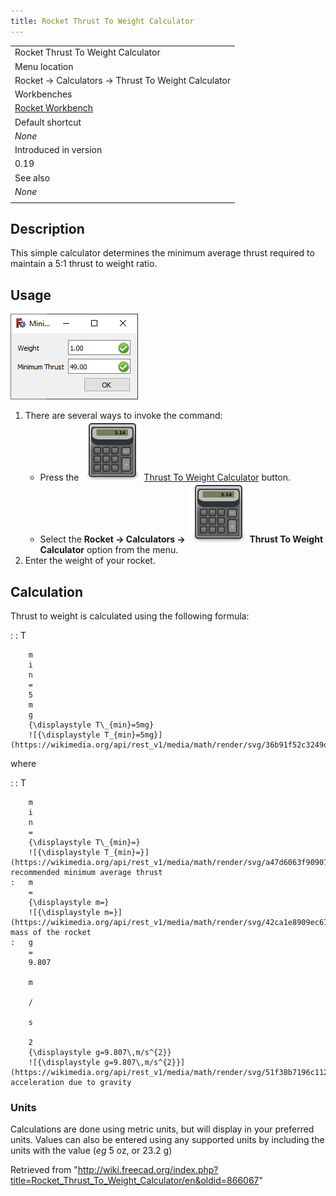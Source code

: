 ```yaml
---
title: Rocket Thrust To Weight Calculator
---
```


|                                                          |
| -------------------------------------------------------- |
| Rocket Thrust To Weight Calculator                       |
| Menu location                                            |
| Rocket → Calculators → Thrust To Weight Calculator       |
| Workbenches                                              |
| [Rocket Workbench](/Rocket_Workbench "Rocket Workbench") |
| Default shortcut                                         |
| _None_                                                   |
| Introduced in version                                    |
| 0.19                                                     |
| See also                                                 |
| _None_                                                   |
|                                                          |

## Description

This simple calculator determines the minimum average thrust required to maintain a 5:1 thrust to weight ratio.

## Usage

![](/src/assets/images/Calc_thrust_to_weight.png)

1. There are several ways to invoke the command:
   - Press the ![](/src/assets/images/Rocket_Calculator.svg) [Thrust To Weight Calculator](/Rocket_Thrust_To_Weight_Calculator "Rocket Thrust To Weight Calculator") button.
   - Select the **Rocket → Calculators → ![](/src/assets/images/Rocket_Calculator.svg) Thrust To Weight Calculator** option from the menu.
2. Enter the weight of your rocket.

## Calculation

Thrust to weight is calculated using the following formula:

: : T

        m
        i
        n
        =
        5
        m
        g
        {\displaystyle T\_{min}=5mg}
        ![{\displaystyle T_{min}=5mg}](https://wikimedia.org/api/rest_v1/media/math/render/svg/36b91f52c3249de66c450146f5e30fc747a4d2b8)

where

: : T

        m
        i
        n
        =
        {\displaystyle T\_{min}=}
        ![{\displaystyle T_{min}=}](https://wikimedia.org/api/rest_v1/media/math/render/svg/a47d6063f9090778275327deac5da92b77353e0d) recommended minimum average thrust
    :   m
        =
        {\displaystyle m=}
        ![{\displaystyle m=}](https://wikimedia.org/api/rest_v1/media/math/render/svg/42ca1e8909ec6751b821936017e812bde5a375c3) mass of the rocket
    :   g
        =
        9.807

        m

        /

        s

        2
        {\displaystyle g=9.807\,m/s^{2}}
        ![{\displaystyle g=9.807\,m/s^{2}}](https://wikimedia.org/api/rest_v1/media/math/render/svg/51f38b7196c11260ed48e1bf41bdeeda51dcd486), acceleration due to gravity

### Units

Calculations are done using metric units, but will display in your preferred units. Values can also be entered using any supported units by including the units with the value (_eg_ 5 oz, or 23.2 g)

Retrieved from "<http://wiki.freecad.org/index.php?title=Rocket_Thrust_To_Weight_Calculator/en&oldid=866067>"
